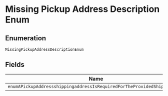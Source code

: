 
# Missing Pickup Address Description Enum

## Enumeration

`MissingPickupAddressDescriptionEnum`

## Fields

| Name |
|  --- |
| `enumAPickupAddressshippingaddressIsRequiredForTheProvidedShippingtype` |

